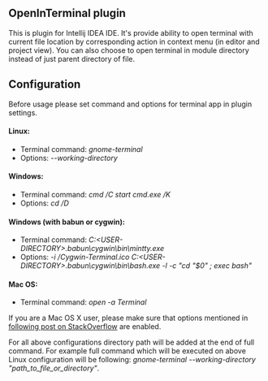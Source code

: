 ## OpenInTerminal plugin
This is plugin for Intellij IDEA IDE. It's provide ability to open terminal with current file location by corresponding action in context menu (in editor and project view). 
You can also choose to open terminal in module directory instead of just parent directory of file. 

## Configuration
Before usage please set command and options for terminal app in plugin settings. 

#### Linux:

* Terminal command: _gnome-terminal_
* Options: _--working-directory_

#### Windows:

* Terminal command: _cmd /C start cmd.exe /K_
* Options: _cd /D_

#### Windows (with babun or cygwin):

 * Terminal command: _C:\<USER-DIRECTORY>\.babun\cygwin\bin\mintty.exe_
 * Options: _-i /Cygwin-Terminal.ico  C:\<USER-DIRECTORY>\.babun\cygwin\bin\bash.exe  -l -c "cd \"$0\" ; exec bash"_
  
#### Mac OS:

* Terminal command: _open -a Terminal_

If you are a Mac OS X user, please make sure that options mentioned in [following post on StackOverflow](http://stackoverflow.com/a/7054045) are enabled.

For all above configurations directory path will be added at the end of full command. For example full command which will be executed on above Linux configuration will be following: _gnome-terminal_ _--working-directory_ _"path_to_file_or_directory"_. 
